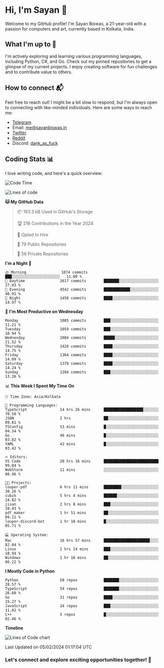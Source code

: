 # Hi, I'm Sayan 👋

Welcome to my GitHub profile! I'm Sayan Biswas, a 21-year-old with a passion for computers and art, currently based in Kolkata, India.

## What I'm up to 🚀

I'm actively exploring and learning various programming languages, including Python, C#, and Go. Check out my pinned repositories to get a glimpse of my current projects. I enjoy creating software for fun challenges and to contribute value to others.

## How to connect 📬

Feel free to reach out! I might be a bit slow to respond, but I'm always open to connecting with like-minded individuals. Here are some ways to reach me:

- [Telegram](https://t.me/dank_as_fuck)
- Email: [me@sayanbiswas.in](mailto:me@sayanbiswas.in)
- [Twitter](https://twitter.com/TheDankDel)
- [Reddit](https://www.reddit.com/user/dank_as_fuck_/)
- Discord: [dank_as_fuck](https://discordapp.com/users/506536929152466945)

## Coding Stats 📊

I love writing code, and here's a quick overview:

<!--START_SECTION:waka-->
![Code Time](http://img.shields.io/badge/Code%20Time-1%2C470%20hrs%2051%20mins-blue)

![Lines of code](https://img.shields.io/badge/From%20Hello%20World%20I%27ve%20Written-6.7%20million%20lines%20of%20code-blue)

**🐱 My GitHub Data** 

> 📦 193.3 kB Used in GitHub's Storage 
 > 
> 🏆 218 Contributions in the Year 2024
 > 
> 💼 Opted to Hire
 > 
> 📜 79 Public Repositories 
 > 
> 🔑 56 Private Repositories 
 > 
**I'm a Night 🦉** 

```text
🌞 Morning                1074 commits        ███░░░░░░░░░░░░░░░░░░░░░░   11.09 % 
🌆 Daytime                2617 commits        ███████░░░░░░░░░░░░░░░░░░   27.03 % 
🌃 Evening                4542 commits        ████████████░░░░░░░░░░░░░   46.91 % 
🌙 Night                  1450 commits        ████░░░░░░░░░░░░░░░░░░░░░   14.97 % 
```
📅 **I'm Most Productive on Wednesday** 

```text
Monday                   1085 commits        ███░░░░░░░░░░░░░░░░░░░░░░   11.21 % 
Tuesday                  1059 commits        ███░░░░░░░░░░░░░░░░░░░░░░   10.94 % 
Wednesday                2084 commits        █████░░░░░░░░░░░░░░░░░░░░   21.52 % 
Thursday                 1428 commits        ████░░░░░░░░░░░░░░░░░░░░░   14.75 % 
Friday                   1364 commits        ████░░░░░░░░░░░░░░░░░░░░░   14.09 % 
Saturday                 1379 commits        ████░░░░░░░░░░░░░░░░░░░░░   14.24 % 
Sunday                   1284 commits        ███░░░░░░░░░░░░░░░░░░░░░░   13.26 % 
```


📊 **This Week I Spent My Time On** 

```text
🕑︎ Time Zone: Asia/Kolkata

💬 Programming Languages: 
TypeScript               14 hrs 26 mins      ██████████████████░░░░░░░   70.50 % 
JSON                     2 hrs               ██░░░░░░░░░░░░░░░░░░░░░░░   09.81 % 
TSConfig                 53 mins             █░░░░░░░░░░░░░░░░░░░░░░░░   04.34 % 
Go                       46 mins             █░░░░░░░░░░░░░░░░░░░░░░░░   03.82 % 
YAML                     42 mins             █░░░░░░░░░░░░░░░░░░░░░░░░   03.42 % 

🔥 Editors: 
VS Code                  20 hrs 16 mins      █████████████████████████   99.04 % 
WebStorm                 11 mins             ░░░░░░░░░░░░░░░░░░░░░░░░░   00.96 % 

🐱‍💻 Projects: 
louper-pdf               6 hrs 11 mins       ████████░░░░░░░░░░░░░░░░░   30.26 % 
cubik                    5 hrs 4 mins        ██████░░░░░░░░░░░░░░░░░░░   24.82 % 
jisan                    2 hrs 8 mins        ███░░░░░░░░░░░░░░░░░░░░░░   10.43 % 
pdf_maker                1 hr 51 mins        ██░░░░░░░░░░░░░░░░░░░░░░░   09.11 % 
louper-discord-bot       1 hr 10 mins        █░░░░░░░░░░░░░░░░░░░░░░░░   05.71 % 

💻 Operating System: 
Mac                      16 hrs 57 mins      █████████████████████░░░░   82.84 % 
Linux                    2 hrs 14 mins       ███░░░░░░░░░░░░░░░░░░░░░░   10.94 % 
Windows                  1 hr 16 mins        ██░░░░░░░░░░░░░░░░░░░░░░░   06.22 % 
```

**I Mostly Code in Python** 

```text
Python                   58 repos            ███████░░░░░░░░░░░░░░░░░░   28.57 % 
TypeScript               54 repos            ███████░░░░░░░░░░░░░░░░░░   26.60 % 
Go                       31 repos            ████░░░░░░░░░░░░░░░░░░░░░   15.27 % 
JavaScript               24 repos            ███░░░░░░░░░░░░░░░░░░░░░░   11.82 % 
C++                      5 repos             █░░░░░░░░░░░░░░░░░░░░░░░░   02.46 % 
```



**Timeline**

![Lines of Code chart](https://raw.githubusercontent.com/Dank-del/Dank-del/main/assets/bar_graph.png)


 Last Updated on 05/02/2024 01:17:04 UTC
<!--END_SECTION:waka-->

### Let's connect and explore exciting opportunities together! 🚀
